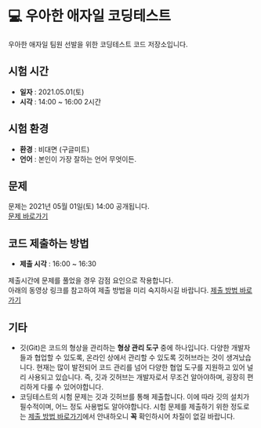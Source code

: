 # 💻 우아한 애자일 코딩테스트
우아한 애자일 팀원 선발을 위한 코딩테스트 코드 저장소입니다.

## 시험 시간
* **일자** : 2021.05.01(토)
* **시각** : 14:00 ~ 16:00 2시간

## 시험 환경
* **환경** : 비대면 (구글미트)
* **언어** : 본인이 가장 잘하는 언어 무엇이든.

## 문제
문제는 2021년 05월 01일(토) 14:00 공개됩니다.  
[문제 바로가기](https://www.notion.so/2-3c0ce7f35ee5428ab5e0b92b01970378)

## 코드 제출하는 방법
* **제출 시각** : 16:00 ~ 16:30   

제출시간에 문제를 풀었을 경우 감점 요인으로 작용합니다.  
아래의 동영상 링크를 참고하여 제출 방법을 미리 숙지하시길 바랍니다.
[제출 방법 바로가기](https://www.notion.so/2-3c0ce7f35ee5428ab5e0b92b01970378)


## 기타
* 깃(Git)은 코드의 형상을 관리하는 **형상 관리 도구** 중에 하나입니다.
다양한 개발자들과 협업할 수 있도록, 온라인 상에서 관리할 수 있도록 깃허브라는 것이 생겨났습니다.
현재는 많이 발전되어 코드 관리를 넘어 다양한 협업 도구를 지원하고 있어 널리 사용되고 있습니다.
즉, 깃과 깃허브는 개발자로서 무조건 알아야하며, 굉장히 편리하게 다룰 수 있어야합니다.
* 코딩테스트의 시험 문제는 깃과 깃허브를 통해 제출합니다.
이에 따라 깃의 설치가 필수적이며, 어느 정도 사용법도 알아야합니다.
시험 문제를 제출하기 위한 정도로는 [제출 방법 바로가기](https://www.notion.so/2-3c0ce7f35ee5428ab5e0b92b01970378)에서 안내하오니 **꼭** 확인하시어 차질이 없길 바랍니다.


